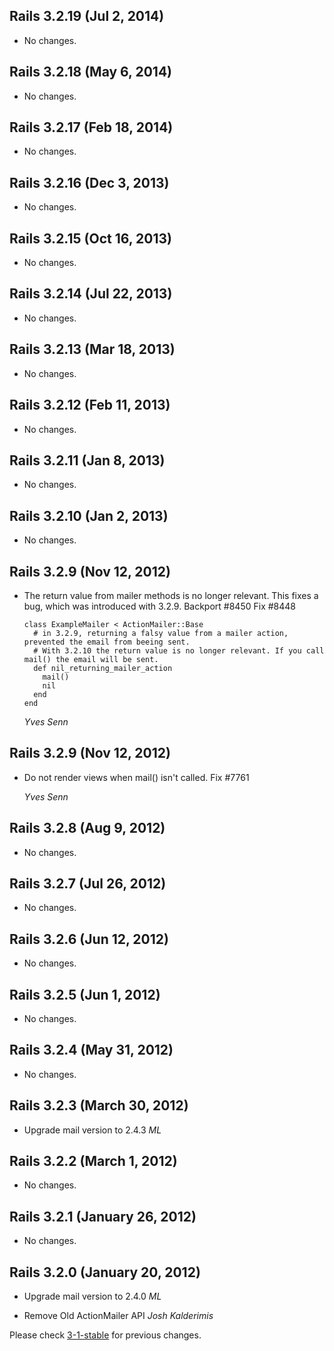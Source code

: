 ## Rails 3.2.19 (Jul 2, 2014) ##

* No changes.


## Rails 3.2.18 (May 6, 2014) ##

* No changes.


## Rails 3.2.17 (Feb 18, 2014) ##

* No changes.


## Rails 3.2.16 (Dec 3, 2013) ##

* No changes.


## Rails 3.2.15 (Oct 16, 2013) ##

*   No changes.

## Rails 3.2.14 (Jul 22, 2013) ##

*   No changes.


## Rails 3.2.13 (Mar 18, 2013) ##

*   No changes.


## Rails 3.2.12 (Feb 11, 2013) ##

*   No changes.


## Rails 3.2.11 (Jan 8, 2013) ##

*   No changes.


## Rails 3.2.10 (Jan 2, 2013) ##

*   No changes.


## Rails 3.2.9 (Nov 12, 2012) ##

*   The return value from mailer methods is no longer relevant. This fixes a bug,
    which was introduced with 3.2.9.
    Backport #8450
    Fix #8448

        class ExampleMailer < ActionMailer::Base
          # in 3.2.9, returning a falsy value from a mailer action, prevented the email from beeing sent.
          # With 3.2.10 the return value is no longer relevant. If you call mail() the email will be sent.
          def nil_returning_mailer_action
            mail()
            nil
          end
        end

    *Yves Senn*


## Rails 3.2.9 (Nov 12, 2012) ##

*   Do not render views when mail() isn't called.
    Fix #7761

    *Yves Senn*


## Rails 3.2.8 (Aug 9, 2012) ##

*   No changes.


## Rails 3.2.7 (Jul 26, 2012) ##

*   No changes.


## Rails 3.2.6 (Jun 12, 2012) ##

*   No changes.


## Rails 3.2.5 (Jun 1, 2012) ##

*   No changes.


## Rails 3.2.4 (May 31, 2012) ##

*   No changes.


## Rails 3.2.3 (March 30, 2012) ##

*   Upgrade mail version to 2.4.3 *ML*


## Rails 3.2.2 (March 1, 2012) ##

*   No changes.


## Rails 3.2.1 (January 26, 2012) ##

*   No changes.


## Rails 3.2.0 (January 20, 2012) ##

*   Upgrade mail version to 2.4.0 *ML*

*   Remove Old ActionMailer API *Josh Kalderimis*

Please check [3-1-stable](https://github.com/rails/rails/blob/3-1-stable/actionmailer/CHANGELOG.md) for previous changes.
